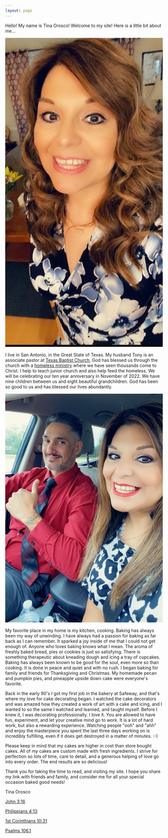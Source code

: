 ```yaml
---
layout: page
---
```


Hello! My name is Tina Orosco! Welcome to my site! Here is a little bit about
me...

![A picture of myself](/images/tina.jpg)

I live in San Antonio, in the Great State of Texas. My husband Tony is an
associate pastor at [Texas Baptist Church](http://tbcsanantonio.com), God has
blessed us through the church with a [homeless
ministry](https://www.tbcsanantonio.com/the-homless-ministry) where we have
seen thousands come to Christ. I help to teach junior church and also help feed
the homeless. We will be celebrating our ten year anniversary in November of 2022.
We have nine children between us and eight beautiful grandchildren. God
has been so good to us and has blessed our lives abundantly.

![A picture of my husband and me](/images/tandt.jpg)

My favorite place in my home is my kitchen, cooking. Baking has always been my
way of unwinding. I have always had a passion for baking as far back as I can
remember. It sparked a joy inside of me that I could not get enough of. Anyone
who loves baking knows what I mean. The aroma of freshly baked bread, pies or
cookies is just so satisfying. There is something therapeutic about
kneading dough and icing a tray of cupcakes. Baking has always been known to be
good for the soul, even more so than cooking. It is done in peace and quiet and
with no rush. I began baking for family and friends for Thanksgiving and
Christmas. My homemade pecan and pumpkin pies, and pineapple upside down cake
were everyone's favorite.

Back in the early 90's I got my first job in the bakery at Safeway, and that's
where my love for cake decorating began. I watched the cake decorators and was
amazed how they created a work of art with a cake and icing, and I wanted to so
the same I watched and learned, and taught myself. Before I knew it, I was
decorating professionally. I love it. You are allowed to have fun, experiment,
and let your creative mind go to work. It is a lot of hard work,
but also a rewarding experience. Watching people "ooh" and "ahh"
and enjoy the masterpiece you spent the last three days working on
is incredibly fulfilling, even if it does get destroyed in a matter
of minutes. :-)

Please keep in mind that my cakes are higher in cost than store bought cakes.
All of my cakes are custom made with fresh ingredients. I strive for perfection
so lots of time, care to detail, and a generous helping of love go into every
order. The end results are so delicious!

Thank you for taking the time to read, and visiting my site. I hope you share
my link with friends and family, and consider me for all your special occasion
baked good needs!

Tina Orosco

[John 3:16](https://www.biblegateway.com/passage/?version=KJV&search=John3.16)

[Philippians 4:13](https://www.biblegateway.com/passage/?version=KJV&search=Phil4.13)

[1st Corinthians 10:31](https://www.biblegateway.com/passage/?version=KJV&search=1Cor10.31)

[Psalms 106.1](https://www.biblegateway.com/passage/?version=KJV&search=Psa106.1)
